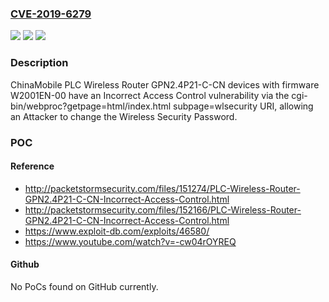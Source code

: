 ### [CVE-2019-6279](https://cve.mitre.org/cgi-bin/cvename.cgi?name=CVE-2019-6279)
![](https://img.shields.io/static/v1?label=Product&message=n%2Fa&color=blue)
![](https://img.shields.io/static/v1?label=Version&message=n%2Fa&color=blue)
![](https://img.shields.io/static/v1?label=Vulnerability&message=n%2Fa&color=brighgreen)

### Description

ChinaMobile PLC Wireless Router GPN2.4P21-C-CN devices with firmware W2001EN-00 have an Incorrect Access Control vulnerability via the cgi-bin/webproc?getpage=html/index.html subpage=wlsecurity URI, allowing an Attacker to change the Wireless Security Password.

### POC

#### Reference
- http://packetstormsecurity.com/files/151274/PLC-Wireless-Router-GPN2.4P21-C-CN-Incorrect-Access-Control.html
- http://packetstormsecurity.com/files/152166/PLC-Wireless-Router-GPN2.4P21-C-CN-Incorrect-Access-Control.html
- https://www.exploit-db.com/exploits/46580/
- https://www.youtube.com/watch?v=-cw04rOYREQ

#### Github
No PoCs found on GitHub currently.

